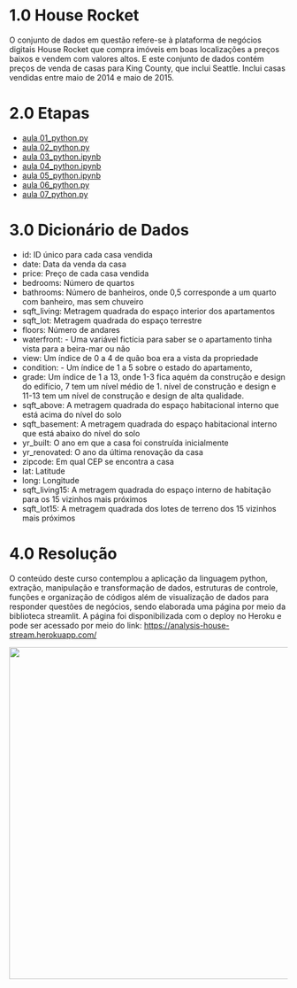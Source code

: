 # 1.0 House Rocket

O conjunto de dados em questão refere-se à plataforma de negócios digitais House Rocket que compra imóveis em boas localizações a preços baixos e vendem com valores altos.
E este conjunto de dados contém preços de venda de casas para King County, que inclui Seattle. Inclui casas vendidas entre maio de 2014 e maio de 2015.

# 2.0 Etapas 

- [aula 01_python.py](https://github.com/valferreiraalv/house_rocket/blob/main/notebooks/aula01_python.py)
- [aula 02_python.py](https://github.com/valferreiraalv/house_rocket/blob/main/notebooks/aula02_python.py)
- [aula 03_python.ipynb](https://github.com/valferreiraalv/house_rocket/blob/main/notebooks/aula03_python.ipynb)
- [aula 04_python.ipynb](https://github.com/valferreiraalv/house_rocket/blob/main/notebooks/aula04_python.ipynb)
- [aula 05_python.ipynb](https://github.com/valferreiraalv/house_rocket/blob/main/notebooks/aula05_python.ipynb)
- [aula 06_python.py](https://github.com/valferreiraalv/house_rocket/blob/main/notebooks/aula06_python.py)
- [aula 07_python.py](https://github.com/valferreiraalv/house_rocket/blob/main/notebooks/aula07_python.py)

# 3.0 Dicionário de Dados 

- id: ID único para cada casa vendida
- date: Data da venda da casa
- price: Preço de cada casa vendida
- bedrooms: Número de quartos
- bathrooms: Número de banheiros, onde 0,5 corresponde a um quarto com banheiro, mas sem chuveiro
- sqft_living: Metragem quadrada do espaço interior dos apartamentos
- sqft_lot: Metragem quadrada do espaço terrestre
- floors: Número de andares
- waterfront: - Uma variável fictícia para saber se o apartamento tinha vista para a beira-mar ou não
- view: Um índice de 0 a 4 de quão boa era a vista da propriedade
- condition: - Um índice de 1 a 5 sobre o estado do apartamento,
- grade: Um índice de 1 a 13, onde 1-3 fica aquém da construção e design do edifício, 7 tem um nível médio de 1. nível de construção e design e 11-13 tem um nível de construção e design de alta qualidade.
- sqft_above: A metragem quadrada do espaço habitacional interno que está acima do nível do solo
- sqft_basement: A metragem quadrada do espaço habitacional interno que está abaixo do nível do solo
- yr_built: O ano em que a casa foi construída inicialmente
- yr_renovated: O ano da última renovação da casa
- zipcode: Em qual CEP se encontra a casa
- lat: Latitude
- long: Longitude
- sqft_living15: A metragem quadrada do espaço interno de habitação para os 15 vizinhos mais próximos
- sqft_lot15: A metragem quadrada dos lotes de terreno dos 15 vizinhos mais próximos

# 4.0 Resolução 

O conteúdo deste curso contemplou a aplicação da linguagem python, extração, manipulação e transformação de dados, estruturas de controle, funções e organização de códigos além de visualização de dados para responder questões de negócios, sendo elaborada uma página por meio da biblioteca streamlit. A página foi disponibilizada com o deploy no Heroku e pode ser acessado por meio do link: https://analysis-house-stream.herokuapp.com/

<p align="center">
  <img width="920" height="600" src="src/assets/to_readme/app_dashboard_Streamlit.gif">
</p>
